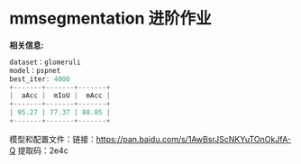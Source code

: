 # mmsegmentation 进阶作业
__相关信息:__

```javascript
dataset：glomeruli
model：pspnet
best_iter: 4000
+-------+-------+-------+
|  aAcc |  mIoU |  mAcc |
+-------+-------+-------+
| 95.27 | 77.37 | 88.85 |
+-------+-------+-------+

```

模型和配置文件：链接：https://pan.baidu.com/s/1AwBsrJScNKYuTOnOkJfA-Q 提取码：2e4c 
